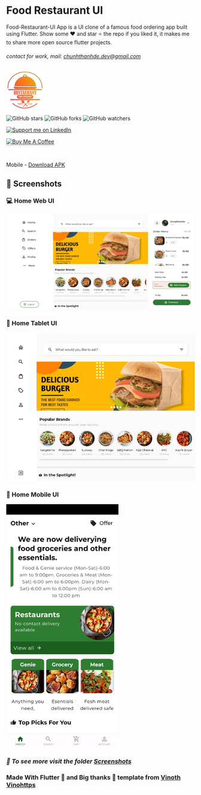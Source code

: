 # Food Restaurant UI

Food-Restaurant-UI App is a UI clone of a famous food ordering app built using Flutter.
Show some ❤️ and star ⭐ the repo if you liked it, it makes me to share more open source flutter
projects.

###### contact for work, mail: chunhthanhde.dev@gmail.com

<img src="assets/images/restaurant.png" height="100px" />


![GitHub stars](https://img.shields.io/github/stars/chunhthanhde/Food-Restaurant-UI?style=social)
![GitHub forks](https://img.shields.io/github/forks/chunhthanhde/Food-Restaurant-UI?style=social)
![GitHub watchers](https://img.shields.io/github/watchers/chunhthanhde/Food-Restaurant-UI?style=social)

<a href="https://www.linkedin.com/in/chunhthanhde/">
<img src="https://img.shields.io/badge/Support-Recommend%2FEndorse%20me%20on%20Linkedin-blue?style=for-the-badge&logo=linkedin" alt="Support me on LinkedIn" />
</a>

<a href="https://www.buymeacoffee.com/chunhthanhde" target="_blank"><img src="https://www.buymeacoffee.com/assets/img/custom_images/orange_img.png" alt="Buy Me A Coffee" style="height: 41px !important;width: 174px !important;box-shadow: 0px 3px 2px 0px rgba(190, 190, 190, 0.5) !important;-webkit-box-shadow: 0px 3px 2px 0px rgba(190, 190, 190, 0.5) !important;" ></a>

<br>

Mobile - [Download APK](https://github.com/ChunhThanhDe/Food-Restaurant-UI/releases/download/v0.0.1/app-release.apk)

## 📝 Screenshots

### 💻 Home Web UI

![](screenshots/menu_web_ui.png)

### 🔷 Home Tablet UI

![](screenshots/menu_tablet_ui.png)

### 📱 Home Mobile UI

<img src="screenshots/menu_mobile_ui.jpg" alt="Menu Mobile UI" style="width: 300px;">

### *🌟 To see more visit the folder [Screenshots](https://github.com/ChunhThanhDe/Food-Restaurant-UI/tree/main/screenshots)*

### Made With Flutter 💙 and Big thanks 🙌 template from [Vinoth Vinohttps](https://github.com/vinothvino42/)

